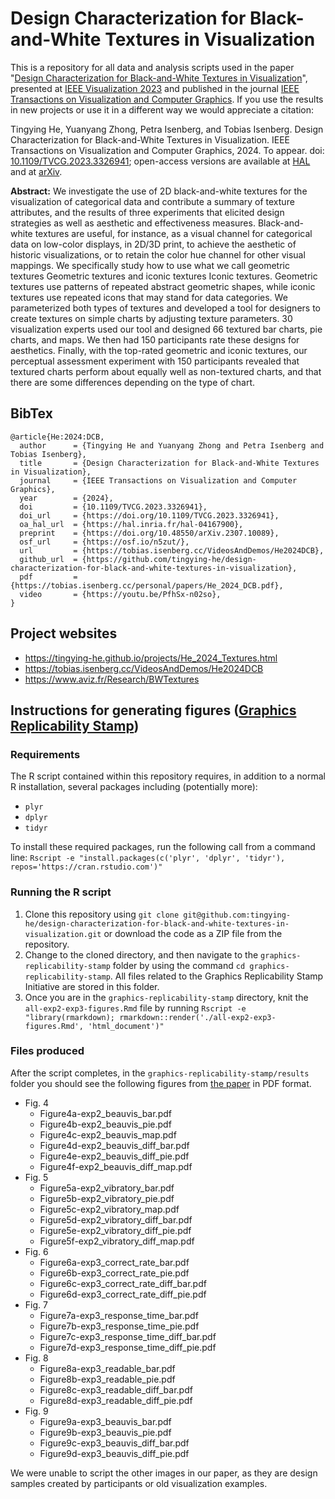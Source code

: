 # Design Characterization for Black-and-White Textures in Visualization

This is a repository for all data and analysis scripts used in the paper "[Design Characterization for Black-and-White Textures in Visualization](https://doi.org/10.1109/TVCG.2023.3326941)", presented at [IEEE Visualization 2023](http://ieeevis.org/year/2023/welcome) and published in the journal [IEEE Transactions on Visualization and Computer Graphics](https://ieeexplore.ieee.org/xpl/RecentIssue.jsp?punumber=2945). If you use the results in new projects or use it in a different way we would appreciate a citation:

Tingying He, Yuanyang Zhong, Petra Isenberg, and Tobias Isenberg. Design Characterization for Black-and-White Textures in Visualization. IEEE Transactions on Visualization and Computer Graphics, 2024. To appear. doi: [10.1109/TVCG.2023.3326941](https://doi.org/10.1109/TVCG.2023.3326941); open-access versions are available at [HAL](https://inria.hal.science/hal-04167900) and at [arXiv](https://arxiv.org/abs/2307.10089).


**Abstract:**
We investigate the use of 2D black-and-white textures for the visualization of categorical data and contribute a summary of texture attributes, and the results of three experiments that elicited design strategies as well as aesthetic and effectiveness measures. Black-and-white textures are useful, for instance, as a visual channel for categorical data on low-color displays, in 2D/3D print, to achieve the aesthetic of historic visualizations, or to retain the color hue channel for other visual mappings. We specifically study how to use what we call geometric textures Geometric textures and iconic textures Iconic textures. Geometric textures use patterns of repeated abstract geometric shapes, while iconic textures use repeated icons that may stand for data categories. We parameterized both types of textures and developed a tool for designers to create textures on simple charts by adjusting texture parameters. 30 visualization experts used our tool and designed 66 textured bar charts, pie charts, and maps. We then had 150 participants rate these designs for aesthetics. Finally, with the top-rated geometric and iconic textures, our perceptual assessment experiment with 150 participants revealed that textured charts perform about equally well as non-textured charts, and that there are some differences depending on the type of chart.

## BibTex

```
@article{He:2024:DCB,
  author      = {Tingying He and Yuanyang Zhong and Petra Isenberg and Tobias Isenberg},
  title       = {Design Characterization for Black-and-White Textures in Visualization},
  journal     = {IEEE Transactions on Visualization and Computer Graphics},
  year        = {2024},
  doi         = {10.1109/TVCG.2023.3326941},
  doi_url     = {https://doi.org/10.1109/TVCG.2023.3326941},
  oa_hal_url  = {https://hal.inria.fr/hal-04167900},
  preprint    = {https://doi.org/10.48550/arXiv.2307.10089},
  osf_url     = {https://osf.io/n5zut/},
  url         = {https://tobias.isenberg.cc/VideosAndDemos/He2024DCB},
  github_url  = {https://github.com/tingying-he/design-characterization-for-black-and-white-textures-in-visualization},
  pdf         = {https://tobias.isenberg.cc/personal/papers/He_2024_DCB.pdf},
  video       = {https://youtu.be/PfhSx-n02so},
}
```

## Project websites

* https://tingying-he.github.io/projects/He_2024_Textures.html
* https://tobias.isenberg.cc/VideosAndDemos/He2024DCB
* https://www.aviz.fr/Research/BWTextures

## Instructions for generating figures ([Graphics Replicability Stamp](https://www.replicabilitystamp.org/))
### Requirements

The R script contained within this repository requires, in addition to a normal R installation, several packages including (potentially more):

* `plyr`
* `dplyr`
* `tidyr`

To install these required packages, run the following call from a command line: `Rscript -e "install.packages(c('plyr', 'dplyr', 'tidyr'), repos='https://cran.rstudio.com')"`

### Running the R script

1. Clone this repository using `git clone git@github.com:tingying-he/design-characterization-for-black-and-white-textures-in-visualization.git` or download the code as a ZIP file from the repository.
2. Change to the cloned directory, and then navigate to the `graphics-replicability-stamp` folder by using the command `cd graphics-replicability-stamp`. All files related to the Graphics Replicability Stamp Initiative are stored in this folder.
3. Once you are in the `graphics-replicability-stamp` directory, knit the `all-exp2-exp3-figures.Rmd` file by running `Rscript -e "library(rmarkdown); rmarkdown::render('./all-exp2-exp3-figures.Rmd', 'html_document')"`

### Files produced

After the script completes, in the `graphics-replicability-stamp/results` folder you should see the following figures from [the paper](https://tingying-he.github.io/assets/publications/papers/He_2024_Textures.pdf) in PDF format.

* Fig. 4 
  * Figure4a-exp2_beauvis_bar.pdf
  * Figure4b-exp2_beauvis_pie.pdf
  * Figure4c-exp2_beauvis_map.pdf
  * Figure4d-exp2_beauvis_diff_bar.pdf
  * Figure4e-exp2_beauvis_diff_pie.pdf
  * Figure4f-exp2_beauvis_diff_map.pdf
* Fig. 5
  * Figure5a-exp2_vibratory_bar.pdf
  * Figure5b-exp2_vibratory_pie.pdf
  * Figure5c-exp2_vibratory_map.pdf
  * Figure5d-exp2_vibratory_diff_bar.pdf
  * Figure5e-exp2_vibratory_diff_pie.pdf
  * Figure5f-exp2_vibratory_diff_map.pdf
* Fig. 6
  * Figure6a-exp3_correct_rate_bar.pdf
  * Figure6b-exp3_correct_rate_pie.pdf
  * Figure6c-exp3_correct_rate_diff_bar.pdf
  * Figure6d-exp3_correct_rate_diff_pie.pdf
* Fig. 7
  * Figure7a-exp3_response_time_bar.pdf
  * Figure7b-exp3_response_time_pie.pdf
  * Figure7c-exp3_response_time_diff_bar.pdf
  * Figure7d-exp3_response_time_diff_pie.pdf
* Fig. 8
  * Figure8a-exp3_readable_bar.pdf
  * Figure8b-exp3_readable_pie.pdf
  * Figure8c-exp3_readable_diff_bar.pdf
  * Figure8d-exp3_readable_diff_pie.pdf
* Fig. 9
  * Figure9a-exp3_beauvis_bar.pdf
  * Figure9b-exp3_beauvis_pie.pdf
  * Figure9c-exp3_beauvis_diff_bar.pdf
  * Figure9d-exp3_beauvis_diff_pie.pdf

We were unable to script the other images in our paper, as they are design samples created by participants or old visualization examples.